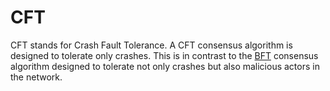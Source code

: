 # CFT

CFT stands for Crash Fault Tolerance. A CFT consensus algorithm is designed to tolerate only crashes. This is in contrast to the [BFT](/glossary/bft) consensus algorithm designed to tolerate not only crashes but also malicious actors in the network.